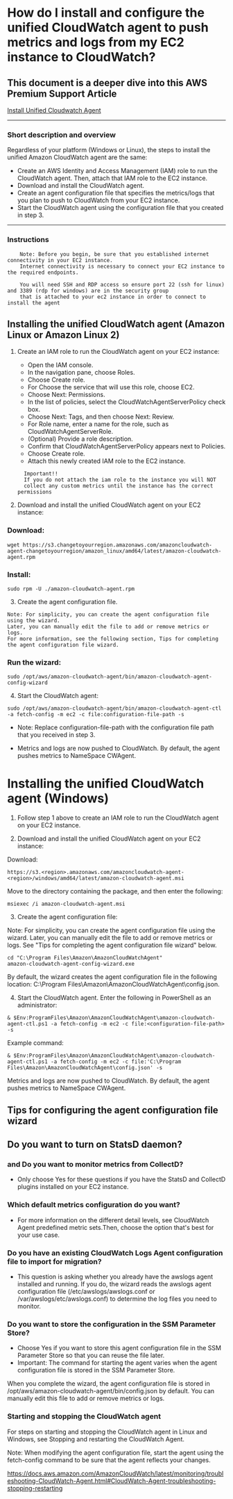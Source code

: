 # How do I install and configure the unified CloudWatch agent to push metrics and logs from my EC2 instance to CloudWatch?</h2>
   
## This document is a deeper dive into this AWS Premium Support Article 
        
[Install Unified Cloudwatch Agent](https://aws.amazon.com/premiumsupport/knowledge-center/cloudwatch-push-metrics-unified-agent "Install Unified Cloudwatch Agent")

---    
### Short description and overview

Regardless of your platform (Windows or Linux), the steps to install the unified Amazon CloudWatch agent are the same:

* Create an AWS Identity and Access Management (IAM) role to run the CloudWatch agent. Then, attach that IAM role to the EC2 instance.
* Download and install the CloudWatch agent.
* Create an agent configuration file that specifies the metrics/logs that you plan to push to CloudWatch from your EC2 instance.
* Start the CloudWatch agent using the configuration file that you created in step 3.
---
### Instructions

```
    Note: Before you begin, be sure that you established internet connectivity in your EC2 instance. 
    Internet connectivity is necessary to connect your EC2 instance to the required endpoints.

    You will need SSH and RDP access so ensure port 22 (ssh for linux) and 3389 (rdp for windows) are in the security group
    that is attached to your ec2 instance in order to connect to install the agent
```
## Installing the unified CloudWatch agent (Amazon Linux or Amazon Linux 2)

1.    Create an IAM role to run the CloudWatch agent on your EC2 instance:

      * Open the IAM console.
      * In the navigation pane, choose Roles.
      * Choose Create role.
      * For Choose the service that will use this role, choose EC2.
      * Choose Next: Permissions.
      * In the list of policies, select the CloudWatchAgentServerPolicy check box.
      * Choose Next: Tags, and then choose Next: Review.
      * For Role name, enter a name for the role, such as CloudWatchAgentServerRole.
      * (Optional) Provide a role description.
      * Confirm that CloudWatchAgentServerPolicy appears next to Policies.
      * Choose Create role.
      * Attach this newly created IAM role to the EC2 instance.

      ```
        Important!! 
        If you do not attach the iam role to the instance you will NOT 
        collect any custom metrics until the instance has the correct permissions
      ```

2.  Download and install the unified CloudWatch agent on your EC2 instance:

### Download:
```
wget https://s3.changetoyourregion.amazonaws.com/amazoncloudwatch-agent-changetoyourregion/amazon_linux/amd64/latest/amazon-cloudwatch-agent.rpm
``` 
### Install:
```
sudo rpm -U ./amazon-cloudwatch-agent.rpm
```
3.  Create the agent configuration file.
```
Note: For simplicity, you can create the agent configuration file using the wizard. 
Later, you can manually edit the file to add or remove metrics or logs. 
For more information, see the following section, Tips for completing the agent configuration file wizard.
```
### Run the wizard:
```
sudo /opt/aws/amazon-cloudwatch-agent/bin/amazon-cloudwatch-agent-config-wizard
```
4.  Start the CloudWatch agent:
```
sudo /opt/aws/amazon-cloudwatch-agent/bin/amazon-cloudwatch-agent-ctl -a fetch-config -m ec2 -c file:configuration-file-path -s
```

* Note: Replace configuration-file-path with the configuration file path that you received in step 3.

* Metrics and logs are now pushed to CloudWatch. By default, the agent pushes metrics to NameSpace CWAgent.

# Installing the unified CloudWatch agent (Windows)

1.    Follow step 1 above to create an IAM role to run the CloudWatch agent on your EC2 instance.

2.    Download and install the unified CloudWatch agent on your EC2 instance:

Download:
```
https://s3.<region>.amazonaws.com/amazoncloudwatch-agent-<region>/windows/amd64/latest/amazon-cloudwatch-agent.msi
```

Move to the directory containing the package, and then enter the following:
```
msiexec /i amazon-cloudwatch-agent.msi
```
3.    Create the agent configuration file:

Note: For simplicity, you can create the agent configuration file using the wizard. Later, you can manually edit the file to add or remove metrics or logs. See "Tips for completing the agent configuration file wizard" below.
```
cd "C:\Program Files\Amazon\AmazonCloudWatchAgent"
amazon-cloudwatch-agent-config-wizard.exe
```
By default, the wizard creates the agent configuration file in the following location: C:\Program Files\Amazon\AmazonCloudWatchAgent\config.json.

4.    Start the CloudWatch agent. Enter the following in PowerShell as an administrator:
```
& $Env:ProgramFiles\Amazon\AmazonCloudWatchAgent\amazon-cloudwatch-agent-ctl.ps1 -a fetch-config -m ec2 -c file:<configuration-file-path> -s      
```
Example command:
```
& $Env:ProgramFiles\Amazon\AmazonCloudWatchAgent\amazon-cloudwatch-agent-ctl.ps1 -a fetch-config -m ec2 -c file:'C:\Program Files\Amazon\AmazonCloudWatchAgent\config.json' -s
```
Metrics and logs are now pushed to CloudWatch. By default, the agent pushes metrics to NameSpace CWAgent.


## Tips for configuring the agent configuration file wizard
## Do you want to turn on StatsD daemon? 
### and Do you want to monitor metrics from CollectD? 
* Only choose Yes for these questions if you have the StatsD and CollectD plugins installed on your EC2 instance.

### Which default metrics configuration do you want? 
* For more information on the different detail levels, see CloudWatch Agent predefined metric sets.Then, choose the option that's best for your use case.

### Do you have an existing CloudWatch Logs Agent configuration file to import for migration? 
* This question is asking whether you already have the awslogs agent installed and running. If you do, the wizard reads the awslogs agent configuration file (/etc/awslogs/awslogs.conf or /var/awslogs/etc/awslogs.conf) to determine the log files you need to monitor.

### Do you want to store the configuration in the SSM Parameter Store?
* Choose Yes if you want to store this agent configuration file in the SSM Parameter Store so that you can reuse the file later.
* Important: The command for starting the agent varies when the agent configuration file is stored in the SSM Parameter Store.

When you complete the wizard, the agent configuration file is stored in /opt/aws/amazon-cloudwatch-agent/bin/config.json by default. 
You can manually edit this file to add or remove metrics or logs.

### Starting and stopping the CloudWatch agent
For steps on starting and stopping the CloudWatch agent in Linux and Windows, see Stopping and restarting the CloudWatch Agent.

Note: When modifying the agent configuration file, start the agent using the fetch-config command to be sure that the agent reflects your changes.

https://docs.aws.amazon.com/AmazonCloudWatch/latest/monitoring/troubleshooting-CloudWatch-Agent.html#CloudWatch-Agent-troubleshooting-stopping-restarting